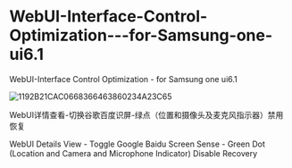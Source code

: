 # WebUI-Interface-Control-Optimization---for-Samsung-one-ui6.1
WebUI-Interface Control Optimization - for Samsung one ui6.1

![1192B21CAC0668366463860234A23C65](https://github.com/user-attachments/assets/d8c3dbbb-b883-423a-92c5-8b9dd03ec850)


WebUI详情查看-切换谷歌百度识屏-绿点（位置和摄像头及麦克风指示器）禁用恢复

WebUI Details View - Toggle Google Baidu Screen Sense - Green Dot (Location and Camera and Microphone Indicator) Disable Recovery

